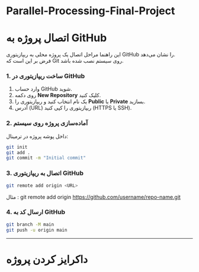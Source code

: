 # Parallel-Processing-Final-Project


# اتصال پروژه به GitHub

این راهنما مراحل اتصال یک پروژه محلی به ریپازیتوری GitHub را نشان می‌دهد.  
فرض بر این است که Git روی سیستم نصب شده باشد.

### 1. ساخت ریپازیتوری در GitHub

1. وارد حساب GitHub شوید.
2. روی دکمه **New Repository** کلیک کنید.
3. یک نام انتخاب کنید و ریپازیتوری را **Public** یا **Private** بسازید.
4. آدرس (URL) ریپازیتوری را کپی کنید (HTTPS یا SSH).


### 2. آماده‌سازی پروژه روی سیستم

داخل پوشه پروژه در ترمینال:

```bash
git init
git add .
git commit -m "Initial commit"

```



### 3. اتصال به ریپازیتوری GitHub
```bash
git remote add origin <URL>
```
مثال :
git remote add origin https://github.com/username/repo-name.git

### 4. ارسال کد به GitHub

```bash
git branch -M main
git push -u origin main
```

---


# داکرایز کردن پروژه
